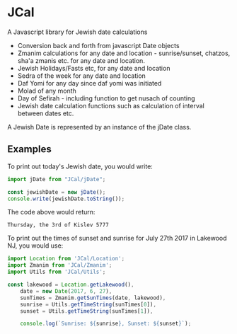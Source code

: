 # JCal

A Javascript library for Jewish date calculations

-   Conversion back and forth from javascript Date objects
-   Zmanim calculations for any date and location - sunrise/sunset, chatzos, sha'a zmanis etc. for any date and location.
-   Jewish Holidays/Fasts etc, for any date and location
-   Sedra of the week for any date and location
-   Daf Yomi for any day since daf yomi was initiated
-   Molad of any month
-   Day of Sefirah - including function to get nusach of counting
-   Jewish date calculation functions such as calculation of interval between dates etc.

A Jewish Date is represented by an instance of the jDate class.

## Examples

To print out today's Jewish date, you would write:

```javascript
import jDate from "JCal/jDate";

const jewishDate = new jDate();
console.write(jewishDate.toString());
```

The code above would return:

```
Thursday, the 3rd of Kislev 5777
```

To print out the times of sunset and sunrise for July 27th 2017 in Lakewood NJ, you would use:

```javascript
import Location from 'JCal/Location';
import Zmanim from 'JCal/Zmanim';
import Utils from 'JCal/Utils';

const lakewood = Location.getLakewood(),
    date = new Date(2017, 6, 27),
    sunTimes = Zmanim.getSunTimes(date, lakewood),
    sunrise = Utils.getTimeString(sunTimes[0]),
    sunset = Utils.getTimeString(sunTimes[1]),

    console.log(`Sunrise: ${sunrise}, Sunset: ${sunset}`);
```
